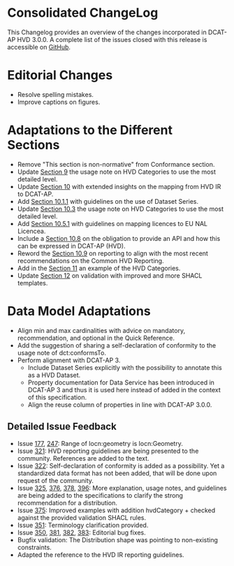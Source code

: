 # **Consolidated ChangeLog**  
  
This Changelog provides an overview of the changes incorporated in DCAT-AP HVD 3.0.0. A complete list of the issues closed with this release is accessible on [GitHub](https://github.com/SEMICeu/DCAT-AP/issues?q=is%3Aissue+label%3Arelease%3A3.0.0-hvd-oct2024+is%3Aclosed).  
  
# **Editorial Changes**  
  
- Resolve spelling mistakes.  
- Improve captions on figures.  
  
# **Adaptations to the Different Sections**  
  
- Remove "This section is non-normative" from Conformance section.  
- Update [Section 9](#controlled-vocs) the usage note on HVD Categories to use the most detailed level.  
- Update [Section 10](#mapping-the-hvd-ir-to-dcat-ap) with extended insights on the mapping from HVD IR to DCAT-AP.  
- Add [Section 10.1.1](#guidelines-datasetseries) with guidelines on the use of Dataset Series.  
- Update [Section 10.3](#c2) the usage note on HVD Categories to use the most detailed level.  
- Add [Section 10.5.1](#assessment-support-for-licences) with guidelines on mapping licences to EU NAL Licencea.  
- Include a [Section 10.8](#apis-are-mandatory) on the obligation to provide an API and how this can be expressed in DCAT-AP (HVD).  
- Reword the [Section 10.9](#c8) on reporting to align with the most recent recommendations on the Common HVD Reporting.  
- Add in the [Section 11](#example) an example of the HVD Categories.  
- Update [Section 12](#validation) on validation with improved and more SHACL templates.  
  
# **Data Model Adaptations**  
  
- Align min and max cardinalities with advice on mandatory, recommendation, and optional in the Quick Reference.  
- Add the suggestion of sharing a self-declaration of conformity to the usage note of dct:conformsTo.  
- Perform alignment with DCAT-AP 3.  
  - Include Dataset Series explicitly with the possibility to annotate this as a HVD Dataset.  
  - Property documentation for Data Service has been introduced in DCAT-AP 3 and thus it is used here instead of added in the context of this specification.  
  - Align the reuse column of properties in line with DCAT-AP 3.0.0.  
  
## **Detailed Issue Feedback**  
  
- Issue [177](https://github.com/SEMICeu/dcat-ap/issues/177), [247](https://github.com/SEMICeu/dcat-ap/issues/247): Range of locn:geometry is locn:Geometry.  
- Issue [321](https://github.com/SEMICeu/dcat-ap/issues/321): HVD reporting guidelines are being presented to the community. References are added to the text.  
- Issue [322](https://github.com/SEMICeu/dcat-ap/issues/322): Self-declaration of conformity is added as a possibility. Yet a standardized data format has not been added, that will be done upon request of the community.  
- Issue [325](https://github.com/SEMICeu/DCAT-AP/issues/325), [376](https://github.com/SEMICeu/DCAT-AP/issues/376), [378](https://github.com/SEMICeu/DCAT-AP/issues/378), [396](https://github.com/SEMICeu/DCAT-AP/issues/396): More explanation, usage notes, and guidelines are being added to the specifications to clarify the strong recommendation for a distribution.  
- Issue [375](https://github.com/SEMICeu/DCAT-AP/issues/375): Improved examples with addition hvdCategory + checked against the provided validation SHACL rules.  
- Issue [351](https://github.com/SEMICeu/DCAT-AP/issues/351): Terminology clarification provided.  
- Issue [350](https://github.com/SEMICeu/DCAT-AP/issues/350), [381](https://github.com/SEMICeu/DCAT-AP/issues/381), [382](https://github.com/SEMICeu/DCAT-AP/issues/382), [383](https://github.com/SEMICeu/DCAT-AP/issues/383): Editorial bug fixes.  
- Bugfix validation: The Distribution shape was pointing to non-existing constraints.  
- Adapted the reference to the HVD IR reporting guidelines.  
